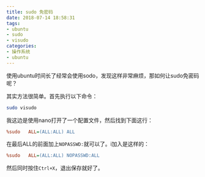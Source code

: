 ```yaml
---
title: sudo 免密码
date: 2018-07-14 18:58:31
tags:
- ubuntu
- sudo 
- visudo
categories:
- 操作系统
- ubuntu
---
```

使用ubuntu时间长了经常会使用sodo，发现这样非常麻烦，那如何让sudo免密码呢？

其实方法很简单。首先执行以下命令：

```bash
sudo visudo
```

我这边是使用nano打开了一个配置文件，然后找到下面这行：

```ini
%sudo   ALL=(ALL:ALL) ALL
```

在最后ALL的前面加上`NOPASSWD:`就可以了。i加入是这样的：

```ini
%sudo   ALL=(ALL:ALL) NOPASSWD:ALL
```

然后同时按住`Ctrl+X`，退出保存就好了。
